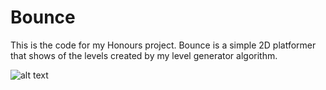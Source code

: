 # Bounce
 
This is the code for my Honours project. Bounce is a simple 2D platformer that shows of the levels created by my level generator algorithm.

![alt text](https://github.com/kjarmie/Bounce/blob/main/image.jpg?raw=true)
